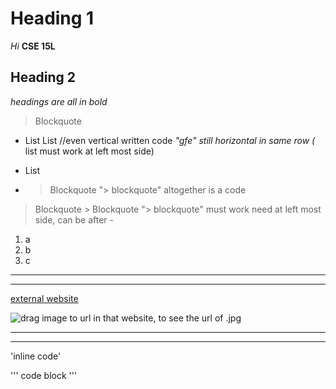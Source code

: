 # Heading 1

*Hi*
**CSE 15L**

## Heading 2

*headings are all in bold*

> Blockquote
* List
List //even vertical written code *"gfe"   still horizontal in same row (* list must work at left most side)
- List
- > Blockquote	 "> blockquote" altogether is a code
> Blockquote  > Blockquote   "> blockquote" must work need at left most side, can be after - 

1. a   
2. b  
3. c

---
***
[external website](https://www.planetware.com/pictures/france-f.htm)

![drag image to url in that website, to see the url of .jpg](https://www.planetware.com/wpimages/2020/02/france-in-pictures-beautiful-places-to-photograph-eiffel-tower.jpg)

---
***

'inline code'

'''
code block
'''

